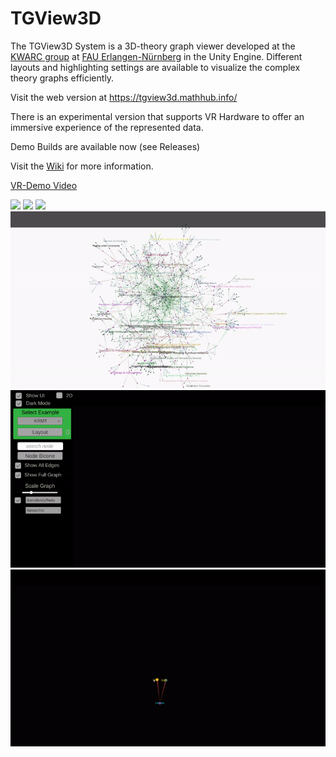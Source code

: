 # TGView3D

The TGView3D System is a 3D-theory graph viewer developed at the [KWARC group](http://kwarc.info) at [FAU Erlangen-Nürnberg](http://www.fau.de) in the Unity Engine.
Different layouts and highlighting settings are available to visualize the complex theory graphs efficiently.

Visit the web version at https://tgview3d.mathhub.info/ 

There is an experimental version that supports VR Hardware to offer an immersive experience of the represented data.

Demo Builds are available now (see Releases)

Visit the [Wiki](https://github.com/UniFormal/TGView3D/wiki/) for more information.

[VR-Demo Video](https://www.youtube.com/watch?v=Mx7HSWD5dwg)

![](TGView3D/Gallery/zoom.gif)
![](TGView3D/Gallery/ki.gif)
![](TGView3D/Gallery/words.gif)
![](TGView3D/Gallery/bw.gif)
![](TGView3D/Gallery/select.gif)
![](TGView3D/Gallery/tree.gif)

